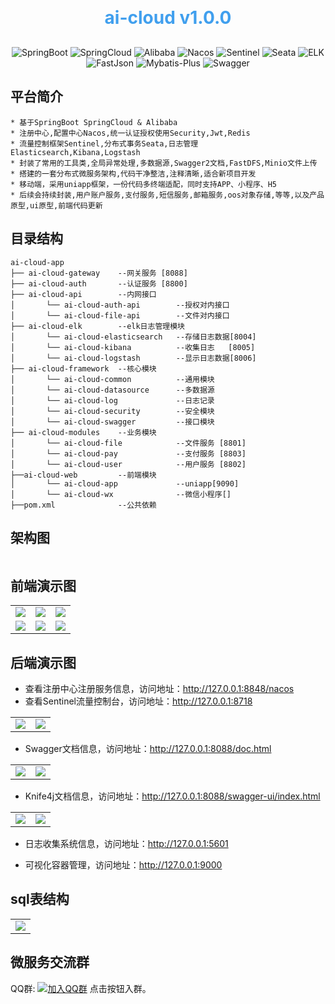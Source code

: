 <h1 align="center" style="margin: 30px 0 30px; font-weight: bold;color:#409fee;">ai-cloud v1.0.0</h1>
<p align="center">
    <img src="https://img.shields.io/badge/SpringBoot-2.7.1 -blue.svg" alt="SpringBoot">
    <img src="https://img.shields.io/badge/SpringCloud-2021.0.3 -blue.svg" alt="SpringCloud">
    <img src="https://img.shields.io/badge/Alibaba-2021.0.1.0 -blue.svg" alt="Alibaba">
    <img src="https://img.shields.io/badge/Nacos-2.1.0 -blue.svg" alt="Nacos">
    <img src="https://img.shields.io/badge/Sentinel-1.8.4 -blue.svg" alt="Sentinel">
    <img src="https://img.shields.io/badge/Seata-1.5.1 -blue.svg" alt="Seata">
    <img src="https://img.shields.io/badge/ELK-8.2.0 -blue.svg" alt="ELK">
    <img src="https://img.shields.io/badge/FastJson-2.0.4 -blue.svg" alt="FastJson">
    <img src="https://img.shields.io/badge/MybatisPlus-3.5.1 -blue.svg" alt="Mybatis-Plus">
    <img src="https://img.shields.io/badge/Swagger-3.0.0 -blue.svg" alt="Swagger">
</p>

## 平台简介

~~~
* 基于SpringBoot SpringCloud & Alibaba
* 注册中心,配置中心Nacos,统一认证授权使用Security,Jwt,Redis
* 流量控制框架Sentinel,分布式事务Seata,日志管理Elasticsearch,Kibana,Logstash
* 封装了常用的工具类,全局异常处理,多数据源,Swagger2文档,FastDFS,Minio文件上传
* 搭建的一套分布式微服务架构,代码干净整洁,注释清晰,适合新项目开发
* 移动端，采用uniapp框架，一份代码多终端适配，同时支持APP、小程序、H5
* 后续会持续封装,用户账户服务,支付服务,短信服务,邮箱服务,oos对象存储,等等,以及产品原型,ui原型,前端代码更新
~~~

## 目录结构

~~~
ai-cloud-app
├── ai-cloud-gateway    --网关服务 [8088]
├── ai-cloud-auth       --认证服务 [8800]
├── ai-cloud-api        --内网接口
│       └── ai-cloud-auth-api        --授权对内接口
│       └── ai-cloud-file-api        --文件对内接口
├── ai-cloud-elk        --elk日志管理模块
│       └── ai-cloud-elasticsearch   --存储日志数据[8004]
│       └── ai-cloud-kibana          --收集日志   [8005]
│       └── ai-cloud-logstash        --显示日志数据[8006]
├── ai-cloud-framework  --核心模块
│       └── ai-cloud-common          --通用模块
│       └── ai-cloud-datasource      --多数据源
│       └── ai-cloud-log             --日志记录
│       └── ai-cloud-security        --安全模块
│       └── ai-cloud-swagger         --接口模块
├── ai-cloud-modules    --业务模块
│       └── ai-cloud-file            --文件服务 [8801]
│       └── ai-cloud-pay             --支付服务 [8803]
│       └── ai-cloud-user            --用户服务 [8802]
├──ai-cloud-web         --前端模块
│       └── ai-cloud-app             --uniapp[9090]
│       └── ai-cloud-wx              --微信小程序[]
├──pom.xml              --公共依赖
~~~

## 架构图

<img src=""/>

## 前端演示图
<table>
    <tr>
        <td><img src="https://lawcontract.oss-cn-beijing.aliyuncs.com/s83j4761d6pnndkkxyvn.png"/></td>
        <td><img src="https://lawcontract.oss-cn-beijing.aliyuncs.com/zv02c8pr5tr89bgtagwr.png"/></td>
        <td><img src="https://lawcontract.oss-cn-beijing.aliyuncs.com/l4zmbe54dl740m1me5rh.png"/></td>
    </tr>
    <tr>
        <td><img src="https://lawcontract.oss-cn-beijing.aliyuncs.com/i4jy6q7h3cvlhim0d2dx.png"/></td>
        <td><img src="https://lawcontract.oss-cn-beijing.aliyuncs.com/hmd7jcehvibpyimfrdwe.png"/></td>
        <td><img src="https://lawcontract.oss-cn-beijing.aliyuncs.com/ivnfsatbz4oz3qcj7l8e.png"/></td>
    </tr>
</table>

## 后端演示图

- 查看注册中心注册服务信息，访问地址：http://127.0.0.1:8848/nacos
- 查看Sentinel流量控制台，访问地址：http://127.0.0.1:8718

<table>
    <tr>
        <td><img src="https://lawcontract.oss-cn-beijing.aliyuncs.com/6lsbt9q4xfrh8yb1q3kx.png"/></td>
        <td><img src="https://lawcontract.oss-cn-beijing.aliyuncs.com/ic4v04rky5ut637jfkdq.png"/></td>
    </tr>
</table>

- Swagger文档信息，访问地址：http://127.0.0.1:8088/doc.html

<table>
    <tr>
        <td><img src="https://lawcontract.oss-cn-beijing.aliyuncs.com/pbx0raxv26uvpzrr5bvz.png"/></td>
        <td><img src="https://lawcontract.oss-cn-beijing.aliyuncs.com/48n5t00klhs7bv45hday.png"/></td>
    </tr>
</table>

- Knife4j文档信息，访问地址：http://127.0.0.1:8088/swagger-ui/index.html

<table>
    <tr>
        <td><img src="https://lawcontract.oss-cn-beijing.aliyuncs.com/r5kyqx7oxcems1ot7yd9.png"/></td>
        <td><img src="https://lawcontract.oss-cn-beijing.aliyuncs.com/d6oj7laecwopr17ne8dn.png"/></td>
    </tr>
</table>

- 日志收集系统信息，访问地址：http://127.0.0.1:5601

- 可视化容器管理，访问地址：http://127.0.0.1:9000

## sql表结构

<table>
    <tr>
        <td><img src="https://lawcontract.oss-cn-beijing.aliyuncs.com/1jcfml1vgwy48q679yeh.png"/></td>
    </tr>
</table>

## 微服务交流群

QQ群: [![加入QQ群](https://img.shields.io/badge/679033812-blue.svg)](https://jq.qq.com/?_wv=1027&k=eW62TFzU) 点击按钮入群。

